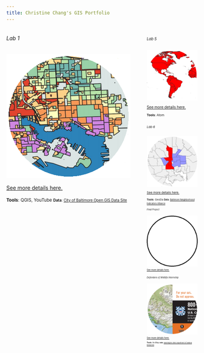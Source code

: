 ```yaml
---
title: Christine Chang's GIS Portfolio
---
```

<!--This is the first row of projects -->
<div style="display:table-row; width:100%; table-layout: fixed">
<div style="display: table-cell; width:370px; margin-right:3px" markdown="1">

###### Lab 1

![It's Fine Alt Text](lab1/lab1_teaser1.png)

[See more details here.](https://chricha1.github.io/lab1/lab1.html)

<small>__Tools__: QGIS, YouTube
<small>__Data__: 
[City of Baltimore Open GIS Data Site](http://gis-baltimore.opendata.arcgis.com/)

</div>

<div style="display: table-cell; width:370px" markdown="1">

###### Lab 5
![It's Fine Alt Text](lab5/lab5_teaser.png)

[See more details here.](https://chricha1.github.io/lab5/lab5.html)

<small>__Tools__: Atom

<!--This is the second row of projects -->
<div style="display:table-row; width:100%; table-layout: fixed">
<div style="display: table-cell; width:370px; margin-right:3px" markdown="1">

###### Lab 6
![It's Fine Alt Text](lab6/lab6_teaser2.png)

[See more details here.](https://chricha1.github.io/lab6/lab6.html)

<small>__Tools__: GeoDa
<small>__Data__: 
[Baltimore Neighborhood Indicators Alliance](https://bniajfi.org/vital_signs/)

###### Final Project
![It's Fine Alt Text](finalproject/finalteaser.png)

[See more details here.](https://chricha1.github.io/finalproject/finalproject.html)

<!--This is the third row of projects -->
<div style="display:table-row; width:100%; table-layout: fixed">
<div style="display: table-cell; width:370px; margin-right:3px" markdown="1">

###### Defenders of Wildlife Internship
![It's Fine Alt Text](Internship1/intern1_teaser.png)

[See more details here.](https://chricha1.github.io/Internship1/intern1.html)

<small>__Tools__: ArcMap
<small>__Data__:
[Washington State Department of Natural Resources](https://www.dnr.wa.gov/programs-and-services/aquatics/derelict-vessels/vessel-turn-program)

